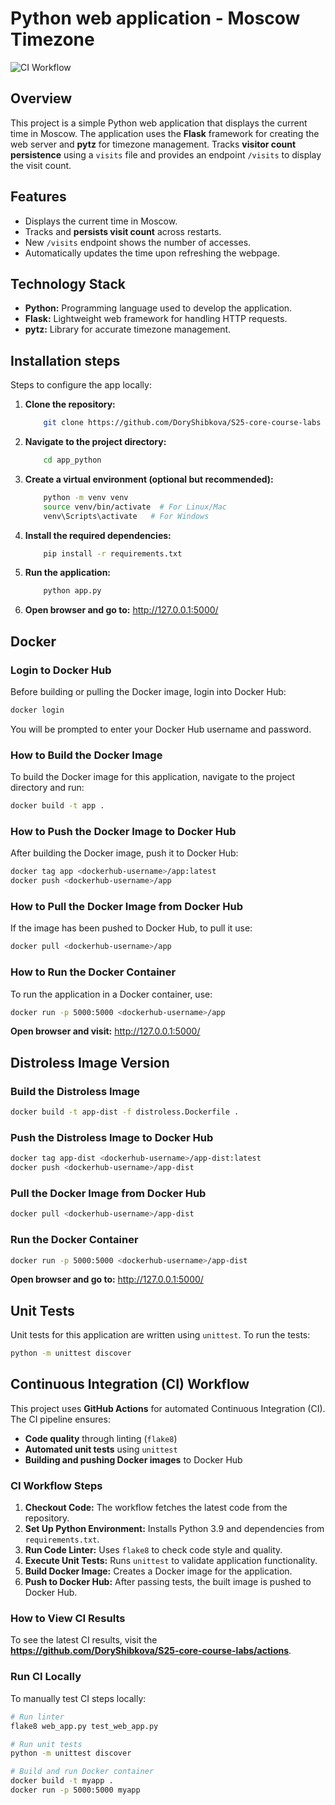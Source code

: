 # Python web application - Moscow Timezone

![CI Workflow](https://github.com/DoryShibkova/S25-core-course-labs/actions/workflows/ci.yml/badge.svg)

## Overview
This project is a simple Python web application that displays the current time in Moscow. The application uses the **Flask** framework for creating the web server and **pytz** for timezone management. Tracks **visitor count persistence** using a `visits` file and provides an endpoint `/visits` to display the visit count.

## Features
- Displays the current time in Moscow.
- Tracks and **persists visit count** across restarts.
- New `/visits` endpoint shows the number of accesses.
- Automatically updates the time upon refreshing the webpage.

## Technology Stack
- **Python:** Programming language used to develop the application.
- **Flask:** Lightweight web framework for handling HTTP requests.
- **pytz:** Library for accurate timezone management.

## Installation steps

Steps to configure the app locally:
1. **Clone the repository:**
   ```bash
       git clone https://github.com/DoryShibkova/S25-core-course-labs
   ```
2. **Navigate to the project directory:**
   ```bash
       cd app_python
   ```
3. **Create a virtual environment (optional but recommended):**
   ```bash
       python -m venv venv
       source venv/bin/activate  # For Linux/Mac
       venv\Scripts\activate   # For Windows
   ```
4. **Install the required dependencies:**
   ```bash
       pip install -r requirements.txt
   ```
5. **Run the application:**
   ```bash
       python app.py
   ```
6. **Open browser and go to:** http://127.0.0.1:5000/


## Docker

### Login to Docker Hub
Before building or pulling the Docker image, login into Docker Hub:
```bash
docker login
```
You will be prompted to enter your Docker Hub username and password.

### How to Build the Docker Image
To build the Docker image for this application, navigate to the project directory and run:
```bash
docker build -t app .
```

### How to Push the Docker Image to Docker Hub
After building the Docker image, push it to Docker Hub:
```bash
docker tag app <dockerhub-username>/app:latest
docker push <dockerhub-username>/app
```

### How to Pull the Docker Image from Docker Hub
If the image has been pushed to Docker Hub, to pull it use:
```bash
docker pull <dockerhub-username>/app
```

### How to Run the Docker Container
To run the application in a Docker container, use:
```bash
docker run -p 5000:5000 <dockerhub-username>/app
```
**Open browser and visit:** http://127.0.0.1:5000/


## Distroless Image Version

### Build the Distroless Image
```bash
docker build -t app-dist -f distroless.Dockerfile .
```

### Push the Distroless Image to Docker Hub
```bash
docker tag app-dist <dockerhub-username>/app-dist:latest
docker push <dockerhub-username>/app-dist
```

### Pull the Docker Image from Docker Hub
```bash
docker pull <dockerhub-username>/app-dist 
```

### Run the Docker Container
```bash
docker run -p 5000:5000 <dockerhub-username>/app-dist
```
**Open browser and go to:** http://127.0.0.1:5000/

## Unit Tests
Unit tests for this application are written using `unittest`. To run the tests:
```bash
python -m unittest discover
```

## Continuous Integration (CI) Workflow

This project uses **GitHub Actions** for automated Continuous Integration (CI). The CI pipeline ensures:
- **Code quality** through linting (`flake8`)
- **Automated unit tests** using `unittest`
- **Building and pushing Docker images** to Docker Hub

### **CI Workflow Steps**
1. **Checkout Code:** The workflow fetches the latest code from the repository.
2. **Set Up Python Environment:** Installs Python 3.9 and dependencies from `requirements.txt`.
3. **Run Code Linter:** Uses `flake8` to check code style and quality.
4. **Execute Unit Tests:** Runs `unittest` to validate application functionality.
5. **Build Docker Image:** Creates a Docker image for the application.
6. **Push to Docker Hub:** After passing tests, the built image is pushed to Docker Hub.

### **How to View CI Results**
To see the latest CI results, visit the **https://github.com/DoryShibkova/S25-core-course-labs/actions**.

### **Run CI Locally**
To manually test CI steps locally:
```bash
# Run linter
flake8 web_app.py test_web_app.py

# Run unit tests
python -m unittest discover

# Build and run Docker container
docker build -t myapp .
docker run -p 5000:5000 myapp

